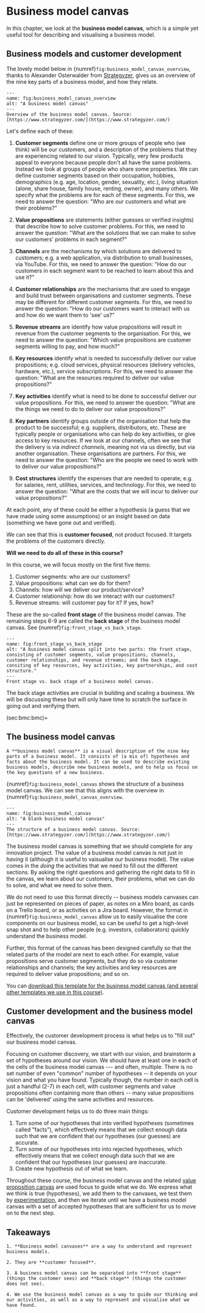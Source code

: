 # Business model canvas

In this chapter, we look at the **business model canvas**, which is a simple yet useful tool for describing and visualising a business model.

## Business models and customer development


The lovely model below in {numref}`fig:business_model_canvas_overview`, thanks to Alexander Osterwalder from [Strategyzer](https://www.strategyzer.com/), gives us an overview of the nine key parts of a business model, and how they relate.

```{figure} ./figs/business_model_canvas_overview.jpg
---
name: fig:business_model_canvas_overview
alt: "A business model canvas"
---
Overview of the business model canvas. Source: [https://www.strategyzer.com/](https://www.strategyzer.com/)
```

Let's define each of these:

1. **Customer segments** define one or more groups of people who (we think) will be our customers, and a description of the problems that they are experiencing related to our vision. Typically, very few products appeal to everyone because people don't all have the same problems. Instead we look at groups of people who share some properties. We can define customer segments based on their occupation, hobbies, demographics (e.g. age, location, gender, sexuality, etc.), living situation (alone, share house, family house, renting, owner), and many others. We specify what the problems are for each of these segments. For this, we need to answer the question: "Who are our customers and what are their problems?"

2. **Value propositions** are statements (either guesses or verified insights) that describe how to solve customer problems. For this, we need to answer the question: "What are the solutions that we can make to solve our customers' problems in each segment?"

3. **Channels** are the mechanisms by which solutions are delivered to customers; e.g. a web application, via distribution to small businesses, via YouTube. For this, we need to answer the question: "How do our customers in each segment want to be reached to learn about this and use it?"

4. **Customer relationships** are the mechanisms that are used to engage and build trust between organisations and customer segments. These may be different for different customer segments. For this, we need to answer the question: "How do our customers want to interact with us and how do we want them to 'see' us?"

5. **Revenue streams** are identify how value propositions will result in revenue from the customer segments to the organisation. For this, we need to answer the question: "Which value propositions are customer segments willing to pay, and how much?"

6. **Key resources** identify what is needed to successfully deliver our value propositions; e.g. cloud services, physical resources (delivery vehicles, hardware, etc.), service subscriptions. For this, we need to answer the question: "What are the resources required to deliver our value propositions?"

7. **Key activities** identify what is need to be done to successful deliver our value propositions. For this, we need to answer the question:  "What are the things we need to do to deliver our value propositions?"

8. **Key partners** identify groups outside of the organisation that help the product to be successful; e.g. suppliers, distributors, etc. These are typically people or organisations who can help do key activities, or give access to key resources. If we look at our channels, often we see that the delivery is via *indirect channels*, meaning not via us directly, but via another organisation. These organisations are partners. For this, we need to answer the question: "Who are the people we need to work with to deliver our value propositions?"

9. **Cost structures** identify the expenses that are needed to operate; e.g. for salaries, rent, utilities, services, and technology. For this, we need to answer the question:  "What are the costs that we will incur to deliver our value propositions?"


At each point, any of these could be either a hypothesis (a guess that we have made using some assumptions) or an insight based on data (something we have gone out and verified).

We can see that this is **customer focused**, not product focused. It targets the problems of the customers directly.

**Will we need to do all of these in this course?**

In this course, we will focus mostly on the first five items: 
1. Customer segments: who are our customers? 
2. Value propositions: what can we do for them?
3. Channels: how will we deliver our product/service?
4. Customer relationship: how do we interact with our customers?
5. Revenue streams: will customer pay for it? If yes, how?
 
These are the so-called **front stage** of the business model canvas. The remaining steps 6-9 are called the **back stage** of the business model canvas. 
See {numref}`fig:front_stage_vs_back_stage`.

```{figure} ./figs/front_stage_vs_back_stage.png
---
name: fig:front_stage_vs_back_stage
alt: "A business model canvas split into two parts: the front stage, consisting of customer segments, value propositions, channels, customer relationships, and revenue streams; and the back stage, consiting of key resources, key activities, key partnerships, and cost structure."
---
Front stage vs. back stage of a business model canvas.
```

The back stage activities are crucial in building and scaling a business. We will be discussing these but will only have time to scratch the surface in going out and verifying them.


(sec:bmc:bmc)=
## The business model canvas

```{admonition} Definition --- Business model canvas (BMC)
A **business model canvas** is a visual description of the nine key parts of a business model. It consists of (a mix of) hypotheses and facts about the business model. It can be used to describe existing business models, describe new business models, and to help us focus on the key questions of a new business.
```


{numref}`fig:business_model_canvas` shows the structure of a business model canvas. We can see that this aligns with the  overview in {numref}`fig:business_model_canvas_overview`.

```{figure} ./figs/business_model_canvas.png
---
name: fig:business_model_canvas
alt: "A blank business model canvas"
---
The structure of a business model canvas. Source: [https://www.strategyzer.com/](https://www.strategyzer.com/)
```

The business model canvas is something that we should complete for any innovation project. The value of a business model canvas is not just in *having* it (although it is useful to vaisualise our business model). The value comes in the *doing* the activities that we need to fill out the different sections. By asking the right questions and gathering the right data to fill in the canvas, we learn about our customers, their problems, what we can do to solve, and what we need to solve them.

We do not need to use this format directly -- business models canvases can just be represented on pieces of paper, as notes on a Miro board, as cards on a Trello board, or as activities on a Jira board. However, the format in {numref}`fig:business_model_canvas` allow us to easily visualise the core components on our business model, so can be useful to get a high-level snap shot and to help other people (e.g. investors, collaborators) quickly understand the business model. 

Further, this format of the canvas has been designed carefully so that the related parts of the model are next to each other. For example, value propositions serve customer segments, but they do so via customer relationships and channels; the key activities and key resources are required to deliver value propositions; and so on.

You can [download this template for the business model canvas (and several other templates we use in this course)](../assets/business_model_and_testing_templates.pptx).

## Customer development and the business model canvas

Effectively, the customer development process is what helps us to "fill out" our business model canvas.

Focusing on customer discovery, we start with our vision, and brainstorm a set of hypotheses around our vision. We should have at least one in each of the cells of the business model canvas --- and often, multiple. There is no set number of even "common" number of hypotheses -- it depends on your vision and what you have found. Typically though, the number in each cell is just a handful (2-7) in each cell, with customer segments and value propositions often containing more than others -- many value propositions can be 'delivered' using the same activities and resources.

Customer development helps us to do three main things:

1. Turn some of our hypotheses that into verified hypotheses (sometimes called "facts"), which effectively means that we collect enough data such that we are confident that our hypotheses (our guesses) are accurate.
2. Turn some of our hypotheses into into rejected hypotheses, which effectively means that we collect enough data such that we are confident that our hypotheses (our guesses) are inaccurate.
3. Create new hypothesis out of what we learn.

Throughout these course, the business model canvas and the related [value proposition canvas](sec:value_proposition_canvas) are used  focus to guide what we do. We express what we think is true (hypotheses), we add them to the canvases, we test them by [experimentation](sec:experimentation), and then we iterate until we have a business model canvas with a set of accepted hypotheses that are sufficient for us to move on to the next step.

## Takeaways

```{admonition} Takeaways
1. **Business model canvases** are a way to understand and represent business models.

2. They are **customer focused**.

3. A business model canvas can be separated into **front stage** (things the customer sees) and **back stage** (things the customer does not see).

4. We use the business model canvas as a way to guide our thinking and our activities, as well as a way to represent and visualise what we have found.
```    
